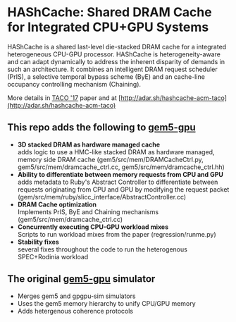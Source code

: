 # HAShCache: Shared DRAM Cache for Integrated CPU+GPU Systems

HAShCache is a shared last-level die-stacked DRAM cache for a integrated heterogeneous CPU-GPU processor.
HAShCache is heterogeneity-aware and can adapt dynamically to address the inherent disparity of demands in such an architecture.
It combines an intelligent DRAM request scheduler (PrIS), a selective temporal bypass scheme (ByE) and an cache-line occupancy controlling mechanism (Chaining).

More details in [TACO '17](https://dl.acm.org/authorize.cfm?key=N42646) paper and at [http://adar.sh/hashcache-acm-taco](http://adar.sh/hashcache-acm-taco)

## This repo adds the following to [gem5-gpu](https://gem5-gpu.cs.wisc.edu/wiki/)
- **3D stacked DRAM as hardware managed cache** <br/>
   adds logic to use a HMC-like stacked DRAM as hardware managed, memory side DRAM cache (gem5/src/mem/DRAMCacheCtrl.py, gem5/src/mem/dramcache_ctrl.cc, gem5/src/mem/dramcache_ctrl.hh)
- **Ability to differentiate between memory requests from CPU and GPU**  <br/>
adds metadata to Ruby's Abstract Controller to differentiate between requests originating from CPU and GPU by modifying the request packet (gem/src/mem/ruby/slicc_interface/AbstractController.cc)
- **DRAM Cache optimization**  <br/>
Implements PrIS, ByE and Chaining mechanisms (gem5/src/mem/dramcache_ctrl.cc)
- **Concurrently executing CPU-GPU workload mixes**  <br/>
Scripts to run workload mixes from the paper (regression/runme.py)
- **Stability fixes**  <br/>
several fixes throughout the code to run the heterogenous SPEC+Rodinia workload


## The original [gem5-gpu](https://gem5-gpu.cs.wisc.edu/wiki/) simulator

  - Merges gem5 and gpgpu-sim simulators
  - Uses the gem5 memory hierarchy to unify CPU/GPU memory
  - Adds hetergenous coherence protocols 
